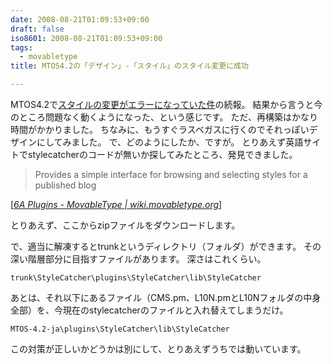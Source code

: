 ```yaml
---
date: 2008-08-21T01:09:53+09:00
draft: false
iso8601: 2008-08-21T01:09:53+09:00
tags:
  - movabletype
title: MTOS4.2の「デザイン」-「スタイル」のスタイル変更に成功

---
```


MTOS4.2で<a href="/2008/08/19/011350">スタイルの変更がエラーになっていた件</a>の続報。
結果から言うと今のところ問題なく動くようになった、という感じです。
ただ、再構築はかなり時間がかかりました。
ちなみに、もうすぐラスベガスに行くのでそれっぽいデザインにしてみました。
で、どのようにしたか、ですが。
とりあえず英語サイトでstylecatcherのコードが無いか探してみたところ、発見できました。

<blockquote cite="http://wiki.movabletype.org/6A_Plugins" title="6A Plugins - MovableType | wiki.movabletype.org" class="blockquote">Provides a simple interface for browsing and selecting styles for a published blog</blockquote>

<div class="cite">[<cite><a href="https://github.com/movabletype/Documentation/wiki">6A Plugins - MovableType | wiki.movabletype.org</a></cite>]</div>

とりあえず、ここからzipファイルをダウンロードします。


で、適当に解凍するとtrunkというディレクトリ（フォルダ）ができます。
その深い階層部分に目指すファイルがあります。
深さはこれくらい。

```text
trunk\StyleCatcher\plugins\StyleCatcher\lib\StyleCatcher
```

あとは、それ以下にあるファイル（CMS.pm、L10N.pmとL10Nフォルダの中身全部）を、今現在のstylecatcherのファイルと入れ替えてしまうだけ。

```text
MTOS-4.2-ja\plugins\StyleCatcher\lib\StyleCatcher
```

この対策が正しいかどうかは別にして、とりあえずうちでは動いています。
